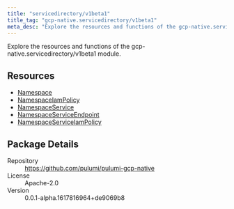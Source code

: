 ```yaml
---
title: "servicedirectory/v1beta1"
title_tag: "gcp-native.servicedirectory/v1beta1"
meta_desc: "Explore the resources and functions of the gcp-native.servicedirectory/v1beta1 module."
---
```


<!-- WARNING: this file was generated by Pulumi Docs Generator. -->
<!-- Do not edit by hand unless you're certain you know what you are doing! -->

Explore the resources and functions of the gcp-native.servicedirectory/v1beta1 module.

<h2 id="resources">Resources</h2>
<ul class="api">
    <li><a href="namespace" title="Namespace"><span class="symbol resource"></span>Namespace</a></li>
    <li><a href="namespaceiampolicy" title="NamespaceIamPolicy"><span class="symbol resource"></span>NamespaceIamPolicy</a></li>
    <li><a href="namespaceservice" title="NamespaceService"><span class="symbol resource"></span>NamespaceService</a></li>
    <li><a href="namespaceserviceendpoint" title="NamespaceServiceEndpoint"><span class="symbol resource"></span>NamespaceServiceEndpoint</a></li>
    <li><a href="namespaceserviceiampolicy" title="NamespaceServiceIamPolicy"><span class="symbol resource"></span>NamespaceServiceIamPolicy</a></li>
</ul>

<h2 id="package-details">Package Details</h2>
<dl class="package-details">
	<dt>Repository</dt>
	<dd><a href="https://github.com/pulumi/pulumi-gcp-native">https://github.com/pulumi/pulumi-gcp-native</a></dd>
	<dt>License</dt>
	<dd>Apache-2.0</dd>
	<dt>Version</dt>
	<dd>0.0.1-alpha.1617816964+de9069b8</dd>
</dl>

